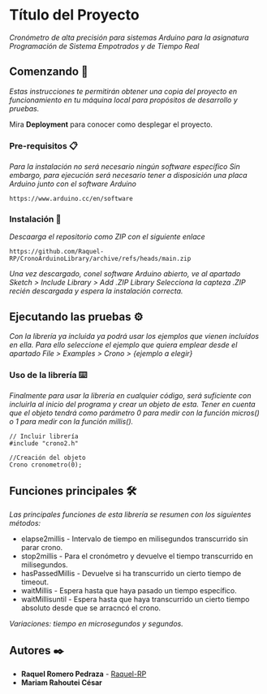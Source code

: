 # Título del Proyecto

_Cronómetro de alta precisión para sistemas Arduino para la asignatura Programación de Sistema Empotrados y de Tiempo Real_

## Comenzando 🚀

_Estas instrucciones te permitirán obtener una copia del proyecto en funcionamiento en tu máquina local para propósitos de desarrollo y pruebas._

Mira **Deployment** para conocer como desplegar el proyecto.


### Pre-requisitos 📋

_Para la instalación no será necesario ningún software específico_
_Sin embargo, para ejecución será necesario tener a disposición una placa Arduino junto con el software Arduino_

```
https://www.arduino.cc/en/software
```

### Instalación 🔧

_Descaarga el repositorio como ZIP con el siguiente enlace_

```
https://github.com/Raquel-RP/CronoArduinoLibrary/archive/refs/heads/main.zip
```

_Una vez descargado, conel software Arduino abierto, ve al apartado Sketch > Include Library >  Add .ZIP Library_
_Selecciona la capteza .ZIP recién descargada y espera la instalación correcta._

## Ejecutando las pruebas ⚙️

_Con la librería ya incluida ya podrá usar los ejemplos que vienen incluídos en ella._
_Para ello seleccione el ejemplo que quiera emplear desde el apartado File > Examples > Crono > {ejemplo a elegir}_

### Uso de la librería ⌨️

_Finalmente para usar la librería en cualquier código, será suficiente con incluirla al inicio del programa y crear un objeto de esta._
_Tener en cuenta que el objeto tendrá como parámetro 0 para medir con la función micros() o 1 para medir con la función millis()._

```
// Incluir librería
#include "crono2.h"

//Creación del objeto
Crono cronometro(0);
```
## Funciones principales 🛠️

_Las principales funciones de esta librería se resumen con los siguientes métodos:_

* elapse2millis - Intervalo de tiempo en milisegundos transcurrido sin parar crono. 
* stop2millis - Para el cronómetro y devuelve el tiempo transcurrido en milisegundos. 
* hasPassedMillis - Devuelve si ha transcurrido un cierto tiempo de timeout.
* waitMillis - Espera hasta que haya pasado un tiempo específico.
* waitMillisuntil - Espera hasta que haya transcurrido un cierto tiempo absoluto desde que se arracncó el crono.
 
_Variaciones: tiempo en microsegundos y segundos._


## Autores ✒️

* **Raquel Romero Pedraza** - [Raquel-RP](https://github.com/Raquel-RP)
* **Mariam Rahoutei César** 

